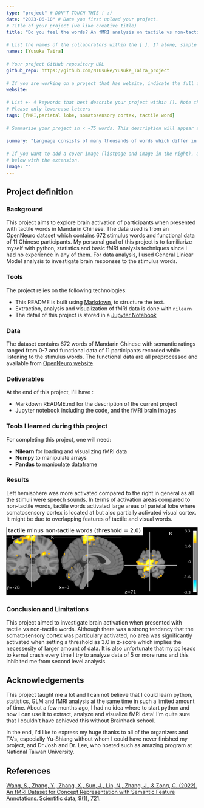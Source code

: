 ```yaml
---
type: "project" # DON'T TOUCH THIS ! :)
date: "2023-06-10" # Date you first upload your project.
# Title of your project (we like creative title)
title: "Do you feel the words? An fMRI analysis on tactile vs non-tactile words in Mandarin Chinese"

# List the names of the collaborators within the [ ]. If alone, simple put your name within []
names: [Yusuke Taira]

# Your project GitHub repository URL
github_repo: https://github.com/NTUsuke/Yusuke_Taira_project

# If you are working on a project that has website, indicate the full url including "https://" below or leave it empty.
website:

# List +- 4 keywords that best describe your project within []. Note that the project summary also involves a number of key words. Those are listed on top of the [github repository](https://github.com/PSY6983-2021/project_template), click `manage topics`.
# Please only lowercase letters
tags: [fMRI,parietal lobe, somatosensory cortex, tactile word]

# Summarize your project in < ~75 words. This description will appear at the top of your page and on the list page with other projects..

summary: "Language consists of many thousands of words which differ in meaning and syntactic category. Some words may refer to reletevely touchable, hence concrete aspects of the world while others are abstract in meaning which do not have physical references. But which brain areas are associated with tactile word processing? This project aims to investigate brain activation of participants when listening to tactile vs non-tactile word stimuli. The preliminary result shows that large areas of parietal lobe is particularly activated to tactile words compared to non-tactile words"

# If you want to add a cover image (listpage and image in the right), add it to your directory and indicate the name
# below with the extension.
image: ""
---
```

<!-- This is an html comment and this won't appear in the rendered page. You are now editing the "content" area, the core of your description. Everything that you can do in markdown is allowed below. We added a couple of comments to guide your through documenting your progress. -->

## Project definition

### Background

This project aims to explore brain activation of participants when presented with tactile words in Mandarin Chinese. The data used is from an OpenNeuro dataset which contains 672 stimulus words and functional data of 11 Chinese participants. My personal goal of this project is to familiarize myself with python, statistics and basic fMRI analysis techniques since I had no experience in any of them. For data analysis, I used General Liniear Model analysis to investigate brain responses to the stimulus words.


### Tools

The project relies on the following technologies:
 * This README is built using [Markdown](https://guides.github.com/features/mastering-markdown/), to structure the text.
 * Extraction, analysis and visualization of fMRI data is done with `nilearn`
 * The detail of this project is stored in a [Jupyter Notebook](https://jupyter.org/index.html)

### Data

The dataset contains 672 words of Mandarin Chinese with semantic ratings ranged from 0-7 and functional data of 11 participants recorded while listening to the stimulus words.
The functional data are all preprocessed and available from [OpenNeuro website](https://openneuro.org/datasets/ds004301/versions/1.0.2)

### Deliverables

At the end of this project, I'll have :

 * Markdown README.md for the description of the current project
 * Jupyter notebook including the code, and the fMRI brain images

### Tools I learned during this project
 For completing this project, one will need:
 * **Nilearn** for loading and visualizing fMRI data
 * **Numpy** to manipulate arrays
 * **Pandas** to manipulate dataframe

### Results

Left hemisphere was more activated compared to the right in general as all the stimuli were speech sounds. 
In terms of activation areas compared to non-tactile words, tactile words activated large areas of parietal lobe where somatosensory cortex is located at but also partially activated visual cortex. It might be due to overlapping features of tactile and visual words.


![Alt text](fmri_tactile.png)

### Conclusion and Limitations

This project aimed to investigate brain activation when presented with tactile vs non-tactile words. Although there was a strong tendency that the somatosensory cortex was particulary activated, no area was significantly activated when setting a threshold as 3.0 in z-score which implies the necessesity of larger amount of data.  It is also unfortunate that my pc leads to kernal crash every time I try to analyze data of 5 or more runs and this inhibited me from second level analysis.

## Acknowledgements
This project taught me a lot and I can not believe that I could learn python, statistics, GLM and fMRI analysis at the same time in such a limited amount of time. About a few months ago, I had no idea where to start python and now I can use it to extract, analyze and visualize fMRI data! I'm quite sure that I couldn't have achieved this without Brainhack school.

In the end, I'd like to express my huge thanks to all of the organizers and TA's, especially Yu-Shiang without whom I could have never finished my project, and Dr.Josh and Dr. Lee, who hosted such as amazing program at National Taiwan University.

## References
[Wang, S., Zhang, Y., Zhang, X., Sun, J., Lin, N., Zhang, J., & Zong, C. (2022). An fMRI Dataset for Concept Representation with Semantic Feature Annotations. Scientific data, 9(1), 721.](https://doi.org/10.1038/s41597-022-01840-2)
